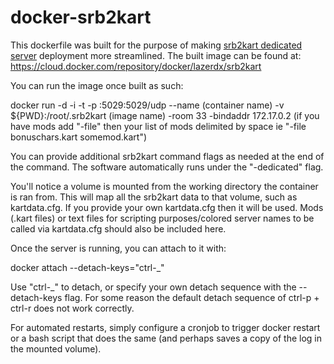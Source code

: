 # docker-srb2kart
This dockerfile was built for the purpose of making [srb2kart dedicated server](https://mb.srb2.org/showthread.php?t=43708) deployment more streamlined.
The built image can be found at: https://cloud.docker.com/repository/docker/lazerdx/srb2kart

You can run the image once built as such:

docker run -d -i -t -p :5029:5029/udp --name (container name) -v ${PWD}:/root/.srb2kart (image name) -room 33 -bindaddr 172.17.0.2 (if you have mods add "-file" then your list of mods delimited by space ie "-file bonuschars.kart somemod.kart")

You can provide additional srb2kart command flags as needed at the end of the command. The software automatically runs under the "-dedicated" flag.

You'll notice a volume is mounted from the working directory the container is ran from. This will map all the srb2kart data to that volume, such as kartdata.cfg. If you provide your own kartdata.cfg then it will be used. Mods (.kart files) or text files for scripting purposes/colored server names to be called via kartdata.cfg should also be included here.

Once the server is running, you can attach to it with:

docker attach --detach-keys="ctrl-_"

Use "ctrl-_" to detach, or specify your own detach sequence with the --detach-keys flag. For some reason the default detach sequence of ctrl-p + ctrl-r does not work correctly.

For automated restarts, simply configure a cronjob to trigger docker restart or a bash script that does the same (and perhaps saves a copy of the log in the mounted volume).
